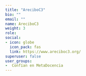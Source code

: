```yaml
---
title: "AreciboC3"
bio: ""
email: ""
name: AreciboC3
weight: 3
role: 
social:
- icon: globe
  icon_pack: fas 
  link: https://www.areciboc3.org/
superuser: false
user_groups:
-  Confían en MetaDocencia
---
```


